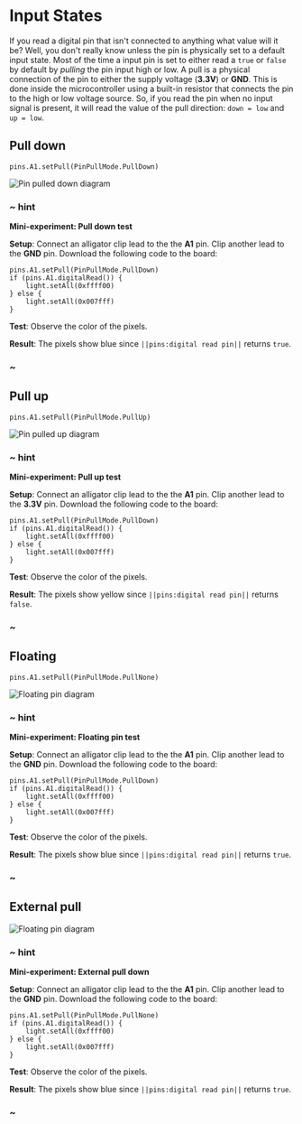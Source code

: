 # Input States

If you read a digital pin that isn't connected to anything what value will it be? Well, you don't really know unless the pin is physically set to a default input state. Most of the time a input pin is set to either read a `true` or `false` by default by _pulling_ the pin input high or low. A pull is a physical connection of the pin to either the supply voltage (**3.3V**) or **GND**. This is done inside the microcontroller using a built-in resistor that connects the pin to the high or low voltage source. So, if you read the pin when no input signal is present, it will read the value of the pull direction: `down = low` and `up = low`.

## Pull down

```block
pins.A1.setPull(PinPullMode.PullDown)
```

![Pin pulled down diagram](/static/cp/learn/pins-tutorial/digital-input/pin-pulldown.jpg)

### ~ hint

**Mini-experiment: Pull down test**

**Setup**: Connect an alligator clip lead to the the **A1** pin. Clip another lead to the **GND** pin. Download the following code to the board:

```blocks
pins.A1.setPull(PinPullMode.PullDown)
if (pins.A1.digitalRead()) {
    light.setAll(0xffff00)
} else {
    light.setAll(0x007fff)
}
```

**Test**: Observe the color of the pixels.

**Result**: The pixels show blue since ``||pins:digital read pin||`` returns `true`.

### ~

## Pull up

```block
pins.A1.setPull(PinPullMode.PullUp)
```

![Pin pulled up diagram](/static/cp/learn/pins-tutorial/digital-input/pin-pullup.jpg)

### ~ hint

**Mini-experiment: Pull up test**

**Setup**: Connect an alligator clip lead to the the **A1** pin. Clip another lead to the **3.3V** pin. Download the following code to the board:

```blocks
pins.A1.setPull(PinPullMode.PullDown)
if (pins.A1.digitalRead()) {
    light.setAll(0xffff00)
} else {
    light.setAll(0x007fff)
}
```

**Test**: Observe the color of the pixels.

**Result**: The pixels show yellow since ``||pins:digital read pin||`` returns `false`.

### ~

## Floating

```block
pins.A1.setPull(PinPullMode.PullNone)
```
![Floating pin diagram](/static/cp/learn/pins-tutorial/digital-input/pin-floating.jpg)

### ~ hint

**Mini-experiment: Floating pin test**

**Setup**: Connect an alligator clip lead to the the **A1** pin. Clip another lead to the **GND** pin. Download the following code to the board:

```blocks
pins.A1.setPull(PinPullMode.PullDown)
if (pins.A1.digitalRead()) {
    light.setAll(0xffff00)
} else {
    light.setAll(0x007fff)
}
```

**Test**: Observe the color of the pixels.

**Result**: The pixels show blue since ``||pins:digital read pin||`` returns `true`.

### ~

## External pull

![Floating pin diagram](/static/cp/learn/pins-tutorial/digital-input/external-pull.jpg)

### ~ hint

**Mini-experiment: External pull down**

**Setup**: Connect an alligator clip lead to the the **A1** pin. Clip another lead to the **GND** pin. Download the following code to the board:

```blocks
pins.A1.setPull(PinPullMode.PullNone)
if (pins.A1.digitalRead()) {
    light.setAll(0xffff00)
} else {
    light.setAll(0x007fff)
}
```

**Test**: Observe the color of the pixels.

**Result**: The pixels show blue since ``||pins:digital read pin||`` returns `true`.

### ~
